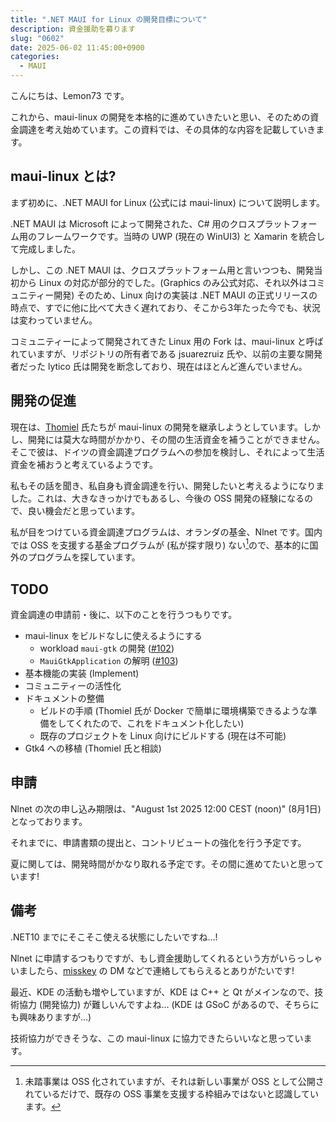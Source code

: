 ```yaml
---
title: ".NET MAUI for Linux の開発目標について"
description: 資金援助を募ります
slug: "0602"
date: 2025-06-02 11:45:00+0900
categories:
  - MAUI
---
```


こんにちは、Lemon73 です。

これから、maui-linux の開発を本格的に進めていきたいと思い、そのための資金調達を考え始めています。この資料では、その具体的な内容を記載していきます。

## maui-linux とは?

まず初めに、.NET MAUI for Linux (公式には maui-linux) について説明します。

.NET MAUI は Microsoft によって開発された、C# 用のクロスプラットフォーム用のフレームワークです。当時の UWP (現在の WinUI3) と Xamarin を統合して完成しました。

しかし、この .NET MAUI は、クロスプラットフォーム用と言いつつも、開発当初から Linux の対応が部分的でした。(Graphics のみ公式対応、それ以外はコミュニティー開発) そのため、Linux 向けの実装は .NET MAUI の正式リリースの時点で、すでに他に比べて大きく遅れており、そこから3年たった今でも、状況は変わっていません。

コミュニティーによって開発されてきた Linux 用の Fork は、maui-linux と呼ばれていますが、リポジトリの所有者である jsuarezruiz 氏や、以前の主要な開発者だった lytico 氏は開発を断念しており、現在はほとんど進んでいません。

## 開発の促進

現在は、[Thomiel](https://github.com/thomiel) 氏たちが maui-linux の開発を継承しようとしています。しかし、開発には莫大な時間がかかり、その間の生活資金を補うことができません。そこで彼は、ドイツの資金調達プログラムへの参加を検討し、それによって生活資金を補おうと考えているようです。

私もその話を聞き、私自身も資金調達を行い、開発したいと考えるようになりました。これは、大きなきっかけでもあるし、今後の OSS 開発の経験になるので、良い機会だと思っています。

私が目をつけている資金調達プログラムは、オランダの基金、Nlnet です。国内では OSS を支援する基金プログラムが (私が探す限り) ない[^mt]ので、基本的に国外のプログラムを探しています。

[^mt]: 未踏事業は OSS 化されていますが、それは新しい事業が OSS として公開されているだけで、既存の OSS 事業を支援する枠組みではないと認識しています。

## TODO

資金調達の申請前・後に、以下のことを行うつもりです。

- maui-linux をビルドなしに使えるようにする
  - workload `maui-gtk` の開発 ([#102](https://github.com/jsuarezruiz/maui-linux/issues/102))
  - `MauiGtkApplication` の解明 ([#103](https://github.com/jsuarezruiz/maui-linux/issues/103))
- 基本機能の実装 (Implement)
- コミュニティーの活性化
- ドキュメントの整備
  - ビルドの手順 (Thomiel 氏が Docker で簡単に環境構築できるような準備をしてくれたので、これをドキュメント化したい)
  - 既存のプロジェクトを Linux 向けにビルドする (現在は不可能)
- Gtk4 への移植 (Thomiel 氏と相談)

## 申請

Nlnet の次の申し込み期限は、"August 1st 2025 12:00 CEST (noon)" (8月1日) となっております。

それまでに、申請書類の提出と、コントリビュートの強化を行う予定です。

夏に関しては、開発時間がかなり取れる予定です。その間に進めてたいと思っています!

## 備考

.NET10 までにそこそこ使える状態にしたいですね…!

Nlnet に申請するつもりですが、もし資金援助してくれるという方がいらっしゃいましたら、[misskey](https://misskey.io/@lemon73) の DM などで連絡してもらえるとありがたいです!

最近、KDE の活動も増やしていますが、KDE は C++ と Qt がメインなので、技術協力 (開発協力) が難しいんですよね… (KDE は GSoC があるので、そちらにも興味ありますが…)

技術協力ができそうな、この maui-linux に協力できたらいいなと思っています。
